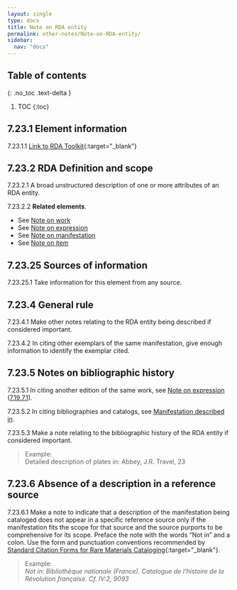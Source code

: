 ```yaml
---
layout: single
type: docs
title: Note on RDA entity
permalink: other-notes/Note-on-RDA-entity/
sidebar:
  nav: "docs"
---
```


## Table of contents
{: .no_toc .text-delta }

1. TOC
{:toc}

## 7.23.1 Element information

<a name="7.23.1.1">7.23.1.1</a> [Link to RDA Toolkit](https://beta.rdatoolkit.org/Content/Index?externalId=en-US_ala-1c343ca4-f0a4-3aa8-9918-6bf04e919d96){:target="_blank"}

## 7.23.2 RDA Definition and scope

<a name="7.23.2.1">7.23.2.1</a> A broad unstructured description of one or more attributes of an RDA entity.

<a name="7.23.2.2">7.23.2.2</a>  **Related elements**.

+ See [Note on work](/DCRMR/other-notes/Note-on-work/)
+ See [Note on expression](/DCRMR/other-notes/Note-on-expression/)
+ See [Note on manifestation](/DCRMR/other-noes/Note-on-manifestation/)
+ See [Note on item](/DCRMR/other-notes/Note-on-item/)

## 7.23.25 Sources of information

<a name="7.23.25.1">7.23.25.1</a> Take information for this element from any source.

## 7.23.4 General rule

<a name="7.23.4.1">7.23.4.1</a> Make other notes relating to the RDA entity being described if considered important.

<a name="7.23.4.2">7.23.4.2</a> In citing other exemplars of the same manifestation, give enough information to identify the exemplar cited.

## 7.23.5 Notes on bibliographic history

<a name="7.23.5.1">7.23.5.1</a> In citing another edition of the same work, see [Note on expression](/DCRMR/other-notes/Notes-on-expression/) ([7.19.7.1](/DCRMR/other-notes/Note-on-expression/#7.19.7.1)).

<a name="7.23.5.2">7.23.5.2</a> In citing bibliographies and catalogs, see [Manifestation described in](/DCRMR/other-notes/Manifestation-described-in/).

<a name="7.23.5.3">7.23.5.3</a> Make a note relating to the bibliographic history of the RDA entity if considered important.

>Example:  
>Detailed description of plates in: Abbey, J.R. Travel, 23

## 7.23.6 Absence of a description in a reference source

<a name="7.23.6.1">7.23.6.1</a> Make a note to indicate that a description of the manifestation being cataloged does not appear in a specific reference source only if the manifestation fits the scope for that source and the source purports to be comprehensive for its scope. Preface the note with the words “Not in” and a colon. Use the form and punctuation conventions recommended by [Standard Citation Forms for Rare Materials Cataloging](https://rbms.info/scf/){:target="_blank"}.

>Example:  
><CITE>Not in: Bibliothèque nationale (France). Catalogue de l’histoire de la Révolution française. Cf. IV:2, 9093</CITE>